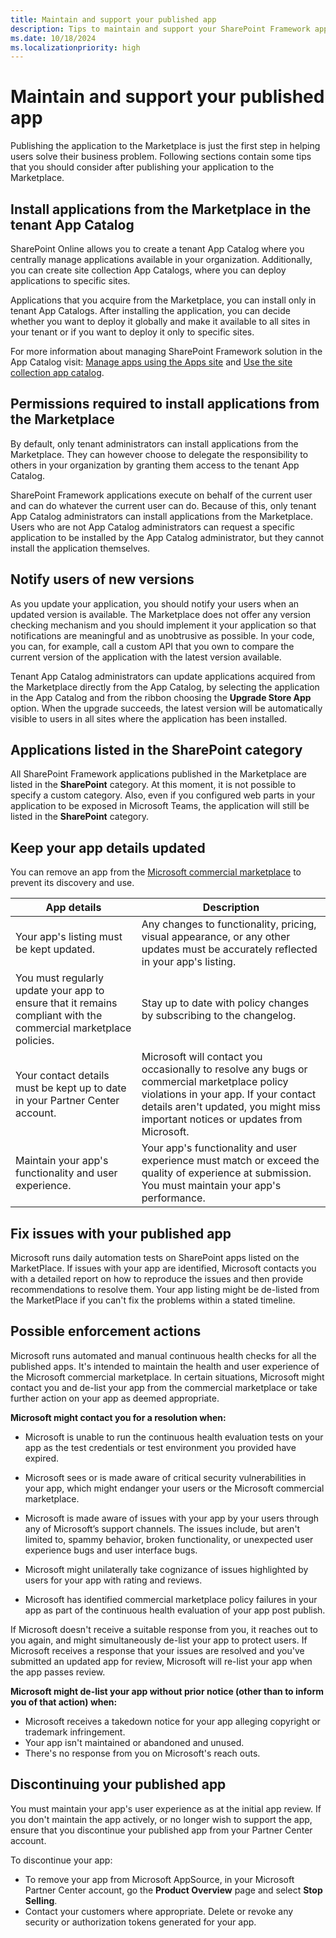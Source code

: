 ```yaml
---
title: Maintain and support your published app
description: Tips to maintain and support your SharePoint Framework app after publishing it to the Marketplace
ms.date: 10/18/2024
ms.localizationpriority: high
---
```


# Maintain and support your published app

Publishing the application to the Marketplace is just the first step in helping users solve their business problem. Following sections contain some tips that you should consider after publishing your application to the Marketplace.

## Install applications from the Marketplace in the tenant App Catalog

SharePoint Online allows you to create a tenant App Catalog where you centrally manage applications available in your organization. Additionally, you can create site collection App Catalogs, where you can deploy applications to specific sites.

Applications that you acquire from the Marketplace, you can install only in tenant App Catalogs. After installing the application, you can decide whether you want to deploy it globally and make it available to all sites in your tenant or if you want to deploy it only to specific sites.

For more information about managing SharePoint Framework solution in the App Catalog visit: [Manage apps using the Apps site](/sharepoint/use-app-catalog) and [Use the site collection app catalog](/sharepoint/dev/general-development/site-collection-app-catalog).

## Permissions required to install applications from the Marketplace

By default, only tenant administrators can install applications from the Marketplace. They can however choose to delegate the responsibility to others in your organization by granting them access to the tenant App Catalog.

SharePoint Framework applications execute on behalf of the current user and can do whatever the current user can do. Because of this, only tenant App Catalog administrators can install applications from the Marketplace. Users who are not App Catalog administrators can request a specific application to be installed by the App Catalog administrator, but they cannot install the application themselves.

## Notify users of new versions

As you update your application, you should notify your users when an updated version is available. The Marketplace does not offer any version checking mechanism and you should implement it your application so that notifications are meaningful and as unobtrusive as possible. In your code, you can, for example,  call a custom API that you own to compare the current version of the application with the latest version available.

Tenant App Catalog administrators can update applications acquired from the Marketplace directly from the App Catalog, by selecting the application in the App Catalog and from the ribbon choosing the **Upgrade Store App** option. When the upgrade succeeds, the latest version will be automatically visible to users in all sites where the application has been installed.

## Applications listed in the SharePoint category

All SharePoint Framework applications published in the Marketplace are listed in the **SharePoint** category. At this moment, it is not possible to specify a custom category. Also, even if you configured web parts in your application to be exposed in Microsoft Teams, the application will still be listed in the **SharePoint** category.

## Keep your app details updated

You can remove an app from the [Microsoft commercial marketplace](/azure/marketplace/overview) to prevent its discovery and use.

| App details | Description |
| --- | --- |
| Your app's listing must be kept updated. | Any changes to functionality, pricing, visual appearance, or any other updates must be accurately reflected in your app's listing.|
| You must regularly update your app to ensure that it remains compliant with the commercial marketplace policies.| Stay up to date with policy changes by subscribing to the changelog.|
| Your contact details must be kept up to date in your Partner Center account. |Microsoft will contact you occasionally to resolve any bugs or commercial marketplace policy violations in your app. If your contact details aren't updated, you might miss important notices or updates from Microsoft.|
| Maintain your app's functionality and user experience. | Your app's functionality and user experience must match or exceed the quality of experience at submission. You must maintain your app's performance.|

## Fix issues with your published app

Microsoft runs daily automation tests on SharePoint apps listed on the MarketPlace. If issues with your app are identified, Microsoft contacts you with a detailed report on how to reproduce the issues and then provide recommendations to resolve them. Your app listing might be de-listed from the MarketPlace if you can't fix the problems within a stated timeline.

## Possible enforcement actions

Microsoft runs automated and manual continuous health checks for all the published apps. It's intended to maintain the health and user experience of the Microsoft commercial marketplace. In certain situations, Microsoft might contact you and de-list your app from the commercial marketplace or take further action on your app as deemed appropriate.

**Microsoft might contact you for a resolution when:**

* Microsoft is unable to run the continuous health evaluation tests on your app as the test credentials or test environment you provided have expired.

* Microsoft sees or is made aware of critical security vulnerabilities in your app, which might endanger your users or the Microsoft commercial marketplace.

* Microsoft is made aware of issues with your app by your users through any of Microsoft’s support channels. The issues include, but aren't limited to, spammy behavior, broken functionality, or unexpected user experience bugs and user interface bugs.

* Microsoft might unilaterally take cognizance of issues highlighted by users for your app with rating and reviews.

* Microsoft has identified commercial marketplace policy failures in your app as part of the continuous health evaluation of your app post publish.

If Microsoft doesn't receive a suitable response from you, it reaches out to you again, and might simultaneously de-list your app to protect users. If Microsoft receives a response that your issues are resolved and you've submitted an updated app for review, Microsoft will re-list your app when the app passes review.

**Microsoft might de-list your app without prior notice (other than to inform you of that action) when:**

* Microsoft receives a takedown notice for your app alleging copyright or trademark infringement.
* Your app isn't maintained or abandoned and unused.
* There's no response from you on Microsoft's reach outs.

## Discontinuing your published app

You must maintain your app's user experience as at the initial app review. If you don't maintain the app actively, or no longer wish to support the app, ensure that you discontinue your published app from your Partner Center account.

To discontinue your app:

* To remove your app from Microsoft AppSource, in your Microsoft Partner Center account, go the **Product Overview** page and select **Stop Selling**.
* Contact your customers where appropriate. Delete or revoke any security or authorization tokens generated for your app.
